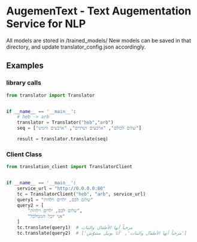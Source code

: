 
# AugemenText - Text Augementation Service for NLP




All models are stored in /trained_models/
New models can be saved in that directory, and update translator_config.json accordingly.
## Examples
### library calls
```python
from translator import Translator


if __name__ == '__main__':
    # heb -> arb
    translator = Translator("heb","arb")
    seq = ["שלום לכולם", "ארבעים ושתיים", "ארבעים וחמש"]

    result = translator.translate(seq)
```
### Client Class
```python
from translation_client import TranslatorClient


if __name__ == '__main__':
    service_url = "http://0.0.0.0:80"
    tc = TranslatorClient("heb", "arb", service_url)
    query1 = "שלום לכם, ילדים וילדות"
    query2 = [
        "שלום לכם, ילדים וילדות",
        "אני יובל המבולבל"
    ]
    tc.translate(query1)  # مرحباً أيها الأطفال والبنات
    tc.translate(query2)  # ['مرحباً أيها الأطفال والبنات', 'أنا يوبيل مشوّش']

```
